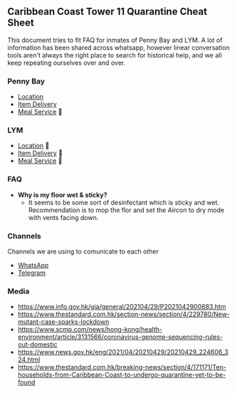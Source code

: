 ## Caribbean Coast Tower 11 Quarantine Cheat Sheet

This document tries to fit FAQ for inmates of Penny Bay and LYM. A lot of information has been shared across whatsapp, however linear conversation tools aren't always the right place to search for historical help, and we all keep repeating ourselves over and over. 

### Penny Bay 
- [Location](./pb/location.md)
- [Item Delivery](./pb/delivery.md)
- [Meal Service](./pb/meals.md) 🚧

### LYM

- [Location](./lym/location.md) 🚧
- [Item Delivery](./lym/delivery.md) 🚧
- [Meal Service](./lym/meals.md) 🚧


### FAQ

- **Why is my floor wet & sticky?**
  - It seems to be some sort of desinfectant which is sticky and wet. Recommendation is to mop the flor and set the Aircon to dry mode with vents facing down. 

### Channels
Channels we are using to comunicate to each other

- [WhatsApp](https://chat.whatsapp.com/FiJApkrruOj8v3H80HZjKt?fbclid=IwAR3ylpKY-mNhGnpX2czfcRDbpkCm0V3psNZS4lMn47Onp5_FgjVji2eGspc)
- [Telegram](https://t.me/joinchat/-RErA3x43EdkNGNl)

### Media

- https://www.info.gov.hk/gia/general/202104/29/P2021042900883.htm
- https://www.thestandard.com.hk/section-news/section/4/229780/New-mutant-case-sparks-lockdown
- https://www.scmp.com/news/hong-kong/health-environment/article/3131566/coronavirus-genome-sequencing-rules-out-domestic
- https://www.news.gov.hk/eng/2021/04/20210429/20210429_224606_324.html
- https://www.thestandard.com.hk/breaking-news/section/4/171171/Ten-households-from-Caribbean-Coast-to-undergo-quarantine-yet-to-be-found
